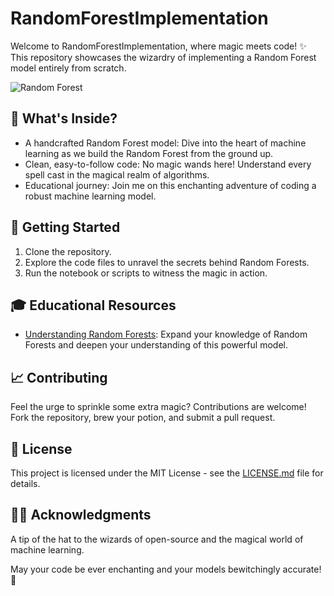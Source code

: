 # RandomForestImplementation

Welcome to RandomForestImplementation, where magic meets code! ✨ This repository showcases the wizardry of implementing a Random Forest model entirely from scratch.

![Random Forest](https://miro.medium.com/v2/resize:fit:600/format:webp/0*UkBpSVPcK3jQ8Tzv.png)

## 🌲 What's Inside?
- A handcrafted Random Forest model: Dive into the heart of machine learning as we build the Random Forest from the ground up.
- Clean, easy-to-follow code: No magic wands here! Understand every spell cast in the magical realm of algorithms.
- Educational journey: Join me on this enchanting adventure of coding a robust machine learning model.

## 🚀 Getting Started
1. Clone the repository.
2. Explore the code files to unravel the secrets behind Random Forests.
3. Run the notebook or scripts to witness the magic in action.

## 🎓 Educational Resources
- [Understanding Random Forests](https://yourlinktoamazingresource.com): Expand your knowledge of Random Forests and deepen your understanding of this powerful model.

## 📈 Contributing
Feel the urge to sprinkle some extra magic? Contributions are welcome! Fork the repository, brew your potion, and submit a pull request.

## 📖 License
This project is licensed under the MIT License - see the [LICENSE.md](LICENSE.md) file for details.

## 🧙‍♂️ Acknowledgments
A tip of the hat to the wizards of open-source and the magical world of machine learning.

May your code be ever enchanting and your models bewitchingly accurate! 🌟

